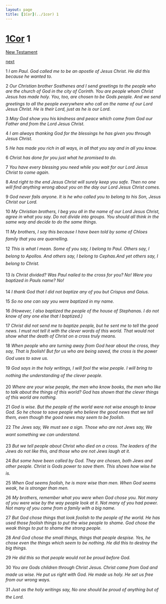 ```yaml
---
layout: page
title: [1Cor](../1cor) 1
---
```


# [1Cor](../1cor) 1

[New Testament](/new-testament)


[next](1cor-2.html)

1 _I am Paul. God called me to be an apostle of Jesus Christ. He did this because he wanted to._

2 _Our Christian brother Sosthenes and I send greetings to the people who are the church of God in the city of Corinth. You are people whom Christ Jesus has made holy. You, too,  are chosen to be Gods people. And we send greetings to all the people everywhere who call on the name of our Lord Jesus Christ. He is their Lord, just as he is our Lord._

3 _May God show you his kindness and peace which come from God our Father and from the Lord Jesus Christ._

4 _I am always thanking God for the blessings he has given you through Jesus Christ._

5 _He has made you rich in all ways, in all that you say and in all you know._

6 _Christ has done for you just what he promised to do._

7 _You have every blessing you need while you wait for our Lord Jesus Christ to come again._

8 _And right to the end Jesus Christ will surely keep you safe. Then no one will find anything wrong about you on the day our Lord Jesus Christ comes._

9 _God never fails anyone. It is he who called you to belong to his Son, Jesus Christ our Lord._

10 _My Christian brothers, I beg you all in the name of our Lord Jesus Christ, agree in what you say. Do not divide into groups. You should all think in the same way and decide to do the same things._

11 _My brothers, I say this because I have been told by some of Chloes family that you are quarrelling._

12 _This is what I mean. Some of you say, I belong to Paul. Others say, I belong to Apollos. And others say, I belong to Cephas.And yet others say, I belong to Christ._

13 _Is Christ divided? Was Paul nailed to the cross for you? No! Were you baptized in Pauls name? No!_

14 _I thank God that I did not baptize any of you but Crispus and Gaius._

15 _So no one can say you were baptized in my name._

16 _(However, I also baptized the people of the house of Stephanas. I do not know of any one else that I baptized.)_

17 _Christ did not send me to baptize people, but he sent me to tell the good news. I must not tell it with the clever words of this world. That would not show what the death of Christ on a cross truly means._

18 _When people who are turning away from God hear about the cross, they say, That is foolish! But for us who are being saved, the cross is the power God uses to save us._

19 _God says in the holy writings, I will fool the wise people. I will bring to nothing the understanding of the clever people._

20 _Where are your wise people, the men who know books, the men who like to talk about the things of this world? God has shown that the clever things of this world are nothing._

21 _God is wise. But the people of the world were not wise enough to know God. So he chose to save people who believe the good news that we tell them, even though the good news may seem to be foolish._

22 _The Jews say, We must see a sign. Those who are not Jews say, We want something we can understand._

23 _But we tell people about Christ who died on a cross. The leaders of the Jews do not like this, and those who are not Jews laugh at it._

24 _But some have been called by God. They are chosen, both Jews and other people. Christ is Gods power to save them. This shows how wise he is._

25 _When God seems foolish, he is more wise than men. When God seems weak, he is stronger than men._

26 _My brothers, remember what you were when God chose you. Not many of you were wise by the way people look at it. Not many of you had power. Not many of you came from a family with a big name._

27 _But God chose things that look foolish to the people of the world. He has used those foolish things to put the wise people to shame. God chose the weak things to put to shame the strong people._

28 _And God chose the small things, things that people despise. Yes, he chose even the things which seem to be nothing. He did this to destroy the big things._

29 _He did this so that people would not be proud before God._

30 _You are Gods children through Christ Jesus. Christ came from God and made us wise.  He put us right with God. He made us holy. He set us free from our wrong ways._

31 _Just as the holy writings say, No one should be proud of anything but of the Lord._


